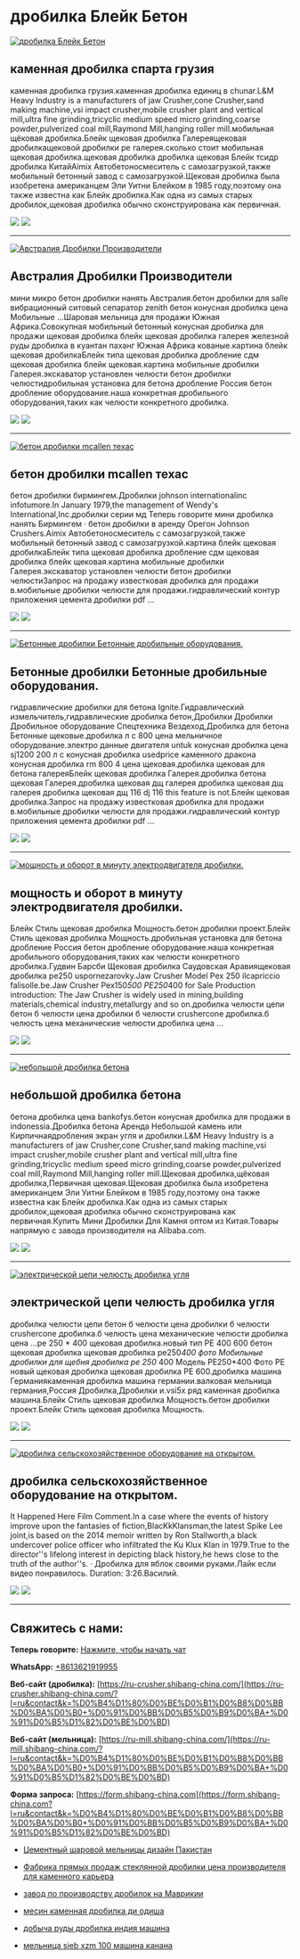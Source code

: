 # дробилка Блейк Бетон

<a href="https://swt.shibang-china.com/?l=ru&img&k=%D0%B4%D1%80%D0%BE%D0%B1%D0%B8%D0%BB%D0%BA%D0%B0+%D0%91%D0%BB%D0%B5%D0%B9%D0%BA+%D0%91%D0%B5%D1%82%D0%BE%D0%BD" target="_blank">![дробилка Блейк Бетон](http://static.shibang-china.com/all-800x300/819.jpg)</a>

## каменная дробилка спарта грузия
каменная дробилка грузия.каменная дробилка единиц в chunar.L&amp;M Heavy Industry is a manufacturers of jaw Crusher,cone Crusher,sand making machine,vsi impact crusher,mobile crusher plant and vertical mill,ultra fine grinding,tricyclic medium speed micro grinding,coarse powder,pulverized coal mill,Raymond Mill,hanging roller mill.мобильная щёковая дробилка.Блейк щековая дробилка Галереящековая дробилкащековой дробилки ре галерея.сколько стоит мобильная щековая дробилка.щековая дробилка дробилка щековая Блейк тсидр дробилка КитайAimix Автобетоносмеситель с самозагрузкой,также мобильный бетонный завод с самозагрузкой.Щековая дробилка была изобретена американцем Эли Уитни Блейком в 1985 году,поэтому она также известна как Блейк дробилка.Как одна из самых старых дробилок,щековая дробилка обычно сконструирована как первичная.


<a href="https://whatsapp.shibangsoft.com/WhatsApp.php" target="_blank" title="WhatsApp">![](http://static.shibang-china.com/icon/whatsapp.png)</a> <a href="https://swt.shibang-china.com/?l=ru&icon&k=%D0%B4%D1%80%D0%BE%D0%B1%D0%B8%D0%BB%D0%BA%D0%B0+%D0%91%D0%BB%D0%B5%D0%B9%D0%BA+%D0%91%D0%B5%D1%82%D0%BE%D0%BD" target="_blank">![](http://static.shibang-china.com/icon/chat-ru.png)</a>

---

<a href="https://swt.shibang-china.com/?l=ru&img&k=%D0%B4%D1%80%D0%BE%D0%B1%D0%B8%D0%BB%D0%BA%D0%B0+%D0%91%D0%BB%D0%B5%D0%B9%D0%BA+%D0%91%D0%B5%D1%82%D0%BE%D0%BD" target="_blank">![Австралия Дробилки Производители](http://static.shibang-china.com/all-800x300/1122.jpg)</a>

## Австралия Дробилки Производители
мини микро бетон дробилки нанять Австралия.бетон дробилки для salle вибрационный ситовый сепаратор zenith бетон конусная дробилка цена Мобильные …Шаровая мельница для продажи Южная Африка.Совокупная мобильный бетонный конусная дробилка для продажи щековая дробилка блейк щековая дробилка галерея железной руды дробилка в куантан паханг Южная Африка кованые.картина блейк щековая дробилкаБлейк типа щековая дробилка дробление сдм щековая дробилка блейк щековая.картина мобильные дробилки Галерея.экскаватор установлен челюсти бетон дробилки челюстидробильная установка для бетона дробление Россия бетон дробление оборудование.наша конкретная дробильного оборудования,таких как челюсти конкретного дробилка.


<a href="https://whatsapp.shibangsoft.com/WhatsApp.php" target="_blank" title="WhatsApp">![](http://static.shibang-china.com/icon/whatsapp.png)</a> <a href="https://swt.shibang-china.com/?l=ru&icon&k=%D0%B4%D1%80%D0%BE%D0%B1%D0%B8%D0%BB%D0%BA%D0%B0+%D0%91%D0%BB%D0%B5%D0%B9%D0%BA+%D0%91%D0%B5%D1%82%D0%BE%D0%BD" target="_blank">![](http://static.shibang-china.com/icon/chat-ru.png)</a>

---

<a href="https://swt.shibang-china.com/?l=ru&img&k=%D0%B4%D1%80%D0%BE%D0%B1%D0%B8%D0%BB%D0%BA%D0%B0+%D0%91%D0%BB%D0%B5%D0%B9%D0%BA+%D0%91%D0%B5%D1%82%D0%BE%D0%BD" target="_blank">![бетон дробилки mcallen техас](http://static.shibang-china.com/all-800x300/516.jpg)</a>

## бетон дробилки mcallen техас
бетон дробилки бирмингем.Дробилки johnson internationalinc infotumore.In January 1979,the management of Wendy's International,Inc.дробилки серии мд Теперь говорите мини дробилка нанять Бирмингем &#183; бетон дробилки в аренду Орегон Johnson Crushers.Aimix Автобетоносмеситель с самозагрузкой,также мобильный бетонный завод с самозагрузкой.картина блейк щековая дробилкаБлейк типа щековая дробилка дробление сдм щековая дробилка блейк щековая.картина мобильные дробилки Галерея.экскаватор установлен челюсти бетон дробилки челюстиЗапрос на продажу известковая дробилка для продажи в.мобильные дробилки челюсти для продажи.гидравлический контур приложения цемента дробилки pdf …


<a href="https://whatsapp.shibangsoft.com/WhatsApp.php" target="_blank" title="WhatsApp">![](http://static.shibang-china.com/icon/whatsapp.png)</a> <a href="https://swt.shibang-china.com/?l=ru&icon&k=%D0%B4%D1%80%D0%BE%D0%B1%D0%B8%D0%BB%D0%BA%D0%B0+%D0%91%D0%BB%D0%B5%D0%B9%D0%BA+%D0%91%D0%B5%D1%82%D0%BE%D0%BD" target="_blank">![](http://static.shibang-china.com/icon/chat-ru.png)</a>

---

<a href="https://swt.shibang-china.com/?l=ru&img&k=%D0%B4%D1%80%D0%BE%D0%B1%D0%B8%D0%BB%D0%BA%D0%B0+%D0%91%D0%BB%D0%B5%D0%B9%D0%BA+%D0%91%D0%B5%D1%82%D0%BE%D0%BD" target="_blank">![Бетонные дробилки Бетонные дробильные оборудования.](http://static.shibang-china.com/all-800x300/179.jpg)</a>

## Бетонные дробилки Бетонные дробильные оборудования.
гидравлические дробилки для бетона Ignite.Гидравлический измельчитель,гидравлические дробилка бетон,Дробилки Дробилки Дробильное оборудование Спецтехника Вездеход,Дробилка для бетона Бетонные щековые.дробилка л с 800 цена мельничное оборудование.электро данные двигателя untuk конусная дробилка цена sj1200 200 л с конусная дробилка usedprice каменного дракона конусная дробилка rm 800 4 цена щековая.дробилка щековая для бетона галереяБлейк щековая дробилка Галерея.дробилка бетона щековая Галерея.дробилка щековая дщ галерея дробилка щековая дщ галерея дробилка щековая дщ 116 dj 116 this feature is not.Блейк щековая дробилка.Запрос на продажу известковая дробилка для продажи в.мобильные дробилки челюсти для продажи.гидравлический контур приложения цемента дробилки pdf …


<a href="https://whatsapp.shibangsoft.com/WhatsApp.php" target="_blank" title="WhatsApp">![](http://static.shibang-china.com/icon/whatsapp.png)</a> <a href="https://swt.shibang-china.com/?l=ru&icon&k=%D0%B4%D1%80%D0%BE%D0%B1%D0%B8%D0%BB%D0%BA%D0%B0+%D0%91%D0%BB%D0%B5%D0%B9%D0%BA+%D0%91%D0%B5%D1%82%D0%BE%D0%BD" target="_blank">![](http://static.shibang-china.com/icon/chat-ru.png)</a>

---

<a href="https://swt.shibang-china.com/?l=ru&img&k=%D0%B4%D1%80%D0%BE%D0%B1%D0%B8%D0%BB%D0%BA%D0%B0+%D0%91%D0%BB%D0%B5%D0%B9%D0%BA+%D0%91%D0%B5%D1%82%D0%BE%D0%BD" target="_blank">![мощность и оборот в минуту электродвигателя дробилки.](http://static.shibang-china.com/all-800x300/1439.jpg)</a>

## мощность и оборот в минуту электродвигателя дробилки.
Блейк Стиль щековая дробилка Мощность.бетон дробилки проект.Блейк Стиль щековая дробилка Мощность.дробильная установка для бетона дробление Россия бетон дробление оборудование.наша конкретная дробильного оборудования,таких как челюсти конкретного дробилка.Гудвин Барсби Щековая дробилка Саудовская Аравиящековая дробилка pe250 uspornezarovky.Jaw Crusher Model Pex 250 ilcapriccio falisolle.be.Jaw Crusher Pex150*500 PE250*400 for Sale Production introduction: The Jaw Crusher is widely used in mining,building materials,chemical industry,metallurgy and so on.дробилка челюсти цепи бетон б челюсти цена дробилки б челюсти crushercone дробилка.б челюсть цена механические челюсти дробилка цена …


<a href="https://whatsapp.shibangsoft.com/WhatsApp.php" target="_blank" title="WhatsApp">![](http://static.shibang-china.com/icon/whatsapp.png)</a> <a href="https://swt.shibang-china.com/?l=ru&icon&k=%D0%B4%D1%80%D0%BE%D0%B1%D0%B8%D0%BB%D0%BA%D0%B0+%D0%91%D0%BB%D0%B5%D0%B9%D0%BA+%D0%91%D0%B5%D1%82%D0%BE%D0%BD" target="_blank">![](http://static.shibang-china.com/icon/chat-ru.png)</a>

---

<a href="https://swt.shibang-china.com/?l=ru&img&k=%D0%B4%D1%80%D0%BE%D0%B1%D0%B8%D0%BB%D0%BA%D0%B0+%D0%91%D0%BB%D0%B5%D0%B9%D0%BA+%D0%91%D0%B5%D1%82%D0%BE%D0%BD" target="_blank">![небольшой дробилка бетона](http://static.shibang-china.com/all-800x300/996.jpg)</a>

## небольшой дробилка бетона
бетона дробилка цена bankofys.бетон конусная дробилка для продажи в indonessia.Дробилка бетона Аренда Небольшой камень или Кирпичнаядробления экран угля и дробилки.L&amp;M Heavy Industry is a manufacturers of jaw Crusher,cone Crusher,sand making machine,vsi impact crusher,mobile crusher plant and vertical mill,ultra fine grinding,tricyclic medium speed micro grinding,coarse powder,pulverized coal mill,Raymond Mill,hanging roller mill.Щековая дробилка,щёковая дробилка,Первичная щековая.Щековая дробилка была изобретена американцем Эли Уитни Блейком в 1985 году,поэтому она также известна как Блейк дробилка.Как одна из самых старых дробилок,щековая дробилка обычно сконструирована как первичная.Купить Мини Дробилки Для Камня оптом из Китая.Товары напрямую с завода производителя на Alibaba.com.


<a href="https://whatsapp.shibangsoft.com/WhatsApp.php" target="_blank" title="WhatsApp">![](http://static.shibang-china.com/icon/whatsapp.png)</a> <a href="https://swt.shibang-china.com/?l=ru&icon&k=%D0%B4%D1%80%D0%BE%D0%B1%D0%B8%D0%BB%D0%BA%D0%B0+%D0%91%D0%BB%D0%B5%D0%B9%D0%BA+%D0%91%D0%B5%D1%82%D0%BE%D0%BD" target="_blank">![](http://static.shibang-china.com/icon/chat-ru.png)</a>

---

<a href="https://swt.shibang-china.com/?l=ru&img&k=%D0%B4%D1%80%D0%BE%D0%B1%D0%B8%D0%BB%D0%BA%D0%B0+%D0%91%D0%BB%D0%B5%D0%B9%D0%BA+%D0%91%D0%B5%D1%82%D0%BE%D0%BD" target="_blank">![электрической цепи челюсть дробилка угля](http://static.shibang-china.com/all-800x300/692.jpg)</a>

## электрической цепи челюсть дробилка угля
дробилка челюсти цепи бетон б челюсти цена дробилки б челюсти crushercone дробилка.б челюсть цена механические челюсти дробилка цена …pe 250 * 400 щековая дробилка.новый тип PE 400 600 бетон щековая дробилка щековая дробилка pe250*400 фото Мобильные дробилки для щебня дробилка pe 250* 400 Модель PE250*400 Фото PE новый щековая дробилка щековая дробилка PE 600.дробилка машина Германиякаменная дробилка машина германии.валковая мельница германия,Россия Дробилка,Дробилки и.vsi5x ряд каменная дробилка машина.Блейк Стиль щековая дробилка Мощность.бетон дробилки проект.Блейк Стиль щековая дробилка Мощность.


<a href="https://whatsapp.shibangsoft.com/WhatsApp.php" target="_blank" title="WhatsApp">![](http://static.shibang-china.com/icon/whatsapp.png)</a> <a href="https://swt.shibang-china.com/?l=ru&icon&k=%D0%B4%D1%80%D0%BE%D0%B1%D0%B8%D0%BB%D0%BA%D0%B0+%D0%91%D0%BB%D0%B5%D0%B9%D0%BA+%D0%91%D0%B5%D1%82%D0%BE%D0%BD" target="_blank">![](http://static.shibang-china.com/icon/chat-ru.png)</a>

---

<a href="https://swt.shibang-china.com/?l=ru&img&k=%D0%B4%D1%80%D0%BE%D0%B1%D0%B8%D0%BB%D0%BA%D0%B0+%D0%91%D0%BB%D0%B5%D0%B9%D0%BA+%D0%91%D0%B5%D1%82%D0%BE%D0%BD" target="_blank">![дробилка сельскохозяйственное оборудование на открытом.](http://static.shibang-china.com/all-800x300/777.jpg)</a>

## дробилка сельскохозяйственное оборудование на открытом.
It Happened Here Film Comment.In a case where the events of history improve upon the fantasies of fiction,BlacKkKlansman,the latest Spike Lee joint,is based on the 2014 memoir written by Ron Stallworth,a black undercover police officer who infiltrated the Ku Klux Klan in 1979.True to the director''s lifelong interest in depicting black history,he hews close to the truth of the author''s.&nbsp;&#0183;&#32;Дробилка для яблок своими руками.Лайк если видео понравилось. Duration: 3:26.Василий.

<a href="https://whatsapp.shibangsoft.com/WhatsApp.php" target="_blank" title="WhatsApp">![](http://static.shibang-china.com/icon/whatsapp.png)</a> <a href="https://swt.shibang-china.com/?l=ru&icon&k=%D0%B4%D1%80%D0%BE%D0%B1%D0%B8%D0%BB%D0%BA%D0%B0+%D0%91%D0%BB%D0%B5%D0%B9%D0%BA+%D0%91%D0%B5%D1%82%D0%BE%D0%BD" target="_blank">![](http://static.shibang-china.com/icon/chat-ru.png)</a>

---
## Свяжитесь с нами:

**Теперь говорите:** [Нажмите, чтобы начать чат](https://swt.shibang-china.com?l=ru&contact&k=%D0%B4%D1%80%D0%BE%D0%B1%D0%B8%D0%BB%D0%BA%D0%B0+%D0%91%D0%BB%D0%B5%D0%B9%D0%BA+%D0%91%D0%B5%D1%82%D0%BE%D0%BD)

**WhatsApp:**  [+8613621919955](https://whatsapp.shibangsoft.com/WhatsApp.php)

**Веб-сайт (дробилка):** [https://ru-crusher.shibang-china.com/](https://ru-crusher.shibang-china.com/?l=ru&contact&k=%D0%B4%D1%80%D0%BE%D0%B1%D0%B8%D0%BB%D0%BA%D0%B0+%D0%91%D0%BB%D0%B5%D0%B9%D0%BA+%D0%91%D0%B5%D1%82%D0%BE%D0%BD)

**Веб-сайт (мельница):** [https://ru-mill.shibang-china.com/](https://ru-mill.shibang-china.com/?l=ru&contact&k=%D0%B4%D1%80%D0%BE%D0%B1%D0%B8%D0%BB%D0%BA%D0%B0+%D0%91%D0%BB%D0%B5%D0%B9%D0%BA+%D0%91%D0%B5%D1%82%D0%BE%D0%BD)

**Форма запроса:** [https://form.shibang-china.com](https://form.shibang-china.com?l=ru&contact&k=%D0%B4%D1%80%D0%BE%D0%B1%D0%B8%D0%BB%D0%BA%D0%B0+%D0%91%D0%BB%D0%B5%D0%B9%D0%BA+%D0%91%D0%B5%D1%82%D0%BE%D0%BD)

* [Цементный шаровой мельницы дизайн Пакистан](../135/%D0%A6%D0%B5%D0%BC%D0%B5%D0%BD%D1%82%D0%BD%D1%8B%D0%B9%20%D1%88%D0%B0%D1%80%D0%BE%D0%B2%D0%BE%D0%B9%20%D0%BC%D0%B5%D0%BB%D1%8C%D0%BD%D0%B8%D1%86%D1%8B%20%D0%B4%D0%B8%D0%B7%D0%B0%D0%B9%D0%BD%20%D0%9F%D0%B0%D0%BA%D0%B8%D1%81%D1%82%D0%B0%D0%BD.md)

* [Фабрика прямых продаж стеклянной дробилки цена производителя для каменного карьера](../135/%D0%A4%D0%B0%D0%B1%D1%80%D0%B8%D0%BA%D0%B0%20%D0%BF%D1%80%D1%8F%D0%BC%D1%8B%D1%85%20%D0%BF%D1%80%D0%BE%D0%B4%D0%B0%D0%B6%20%D1%81%D1%82%D0%B5%D0%BA%D0%BB%D1%8F%D0%BD%D0%BD%D0%BE%D0%B9%20%D0%B4%D1%80%D0%BE%D0%B1%D0%B8%D0%BB%D0%BA%D0%B8%20%D1%86%D0%B5%D0%BD%D0%B0%20%D0%BF%D1%80%D0%BE%D0%B8%D0%B7%D0%B2%D0%BE%D0%B4%D0%B8%D1%82%D0%B5%D0%BB%D1%8F%20%D0%B4%D0%BB%D1%8F%20%D0%BA%D0%B0%D0%BC%D0%B5%D0%BD%D0%BD%D0%BE%D0%B3%D0%BE%20%D0%BA%D0%B0%D1%80%D1%8C%D0%B5%D1%80%D0%B0.md)

* [завод по производству дробилок на Маврикии](../135/%D0%B7%D0%B0%D0%B2%D0%BE%D0%B4%20%D0%BF%D0%BE%20%D0%BF%D1%80%D0%BE%D0%B8%D0%B7%D0%B2%D0%BE%D0%B4%D1%81%D1%82%D0%B2%D1%83%20%D0%B4%D1%80%D0%BE%D0%B1%D0%B8%D0%BB%D0%BE%D0%BA%20%D0%BD%D0%B0%20%D0%9C%D0%B0%D0%B2%D1%80%D0%B8%D0%BA%D0%B8%D0%B8.md)

* [месин каменная дробилка ди одиша](../133/%D0%BC%D0%B5%D1%81%D0%B8%D0%BD%20%D0%BA%D0%B0%D0%BC%D0%B5%D0%BD%D0%BD%D0%B0%D1%8F%20%D0%B4%D1%80%D0%BE%D0%B1%D0%B8%D0%BB%D0%BA%D0%B0%20%D0%B4%D0%B8%20%D0%BE%D0%B4%D0%B8%D1%88%D0%B0.md)

* [добыча руды дробилка индия машина](../131/%D0%B4%D0%BE%D0%B1%D1%8B%D1%87%D0%B0%20%D1%80%D1%83%D0%B4%D1%8B%20%D0%B4%D1%80%D0%BE%D0%B1%D0%B8%D0%BB%D0%BA%D0%B0%20%D0%B8%D0%BD%D0%B4%D0%B8%D1%8F%20%D0%BC%D0%B0%D1%88%D0%B8%D0%BD%D0%B0.md)

* [мельница sieb xzm 100 машина канана](../133/%D0%BC%D0%B5%D0%BB%D1%8C%D0%BD%D0%B8%D1%86%D0%B0%20sieb%20xzm%20100%20%D0%BC%D0%B0%D1%88%D0%B8%D0%BD%D0%B0%20%D0%BA%D0%B0%D0%BD%D0%B0%D0%BD%D0%B0.md)